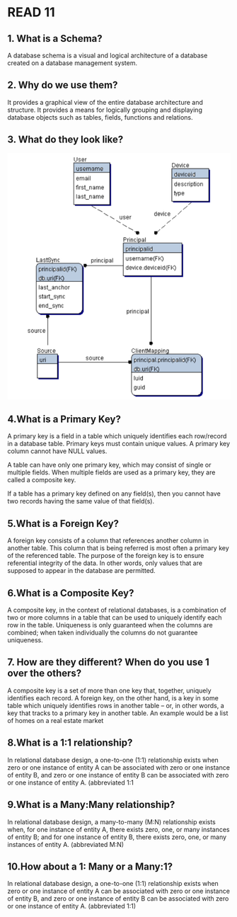 
# READ 11

## 1. What is a Schema?
A database schema is a visual and logical architecture of a database created on a database management system.

## 2. Why do we use them?

It provides a graphical view of the entire database architecture and structure. It provides a means for logically grouping and displaying database objects such as tables, fields, functions and relations.

## 3. What do they look like?
![Schema](/images/schema.png)


## 4.What is a Primary Key?
A primary key is a field in a table which uniquely identifies each row/record in a database table. Primary keys must contain unique values. A primary key column cannot have NULL values.

A table can have only one primary key, which may consist of single or multiple fields. When multiple fields are used as a primary key, they are called a composite key.

If a table has a primary key defined on any field(s), then you cannot have two records having the same value of that field(s).

## 5.What is a Foreign Key?
A foreign key consists of a column that references another column in another table. This column that is being referred is most often a primary key of the referenced table. The purpose of the foreign key is to ensure referential integrity of the data. In other words, only values that are supposed to appear in the database are permitted.

## 6.What is a Composite Key?
A composite key, in the context of relational databases, is a combination of two or more columns in a table that can be used to uniquely identify each row in the table. Uniqueness is only guaranteed when the columns are combined; when taken individually the columns do not guarantee uniqueness.

## 7. How are they different? When do you use 1 over the others?

A composite key is a set of more than one key that, together, uniquely identifies each record. A foreign key, on the other hand, is a key in some table which uniquely identifies rows in another table – or, in other words, a key that tracks to a primary key in another table. An example would be a list of homes on a real estate market


## 8.What is a 1:1 relationship?
In relational database design, a one-to-one (1:1) relationship exists when zero or one instance of entity A can be associated with zero or one instance of entity B, and zero or one instance of entity B can be associated with zero or one instance of entity A. (abbreviated 1:1

## 9.What is a Many:Many relationship?
In relational database design, a many-to-many (M:N) relationship exists when, for one instance of entity A, there exists zero, one, or many instances of entity B; and for one instance of entity B, there exists zero, one, or many instances of entity A. (abbreviated M:N)

## 10.How about a 1: Many or a Many:1?

 In relational database design, a one-to-one (1:1) relationship exists when zero or one instance of entity A can be associated with zero or one instance of entity B, and zero or one instance of entity B can be associated with zero or one instance of entity A. (abbreviated 1:1)